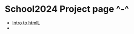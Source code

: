 # School2024 Project page ^-^
<ul>
    <li> <a href="intro_to_html.index.html" target="_blank">Intro to htmlL</a><li>